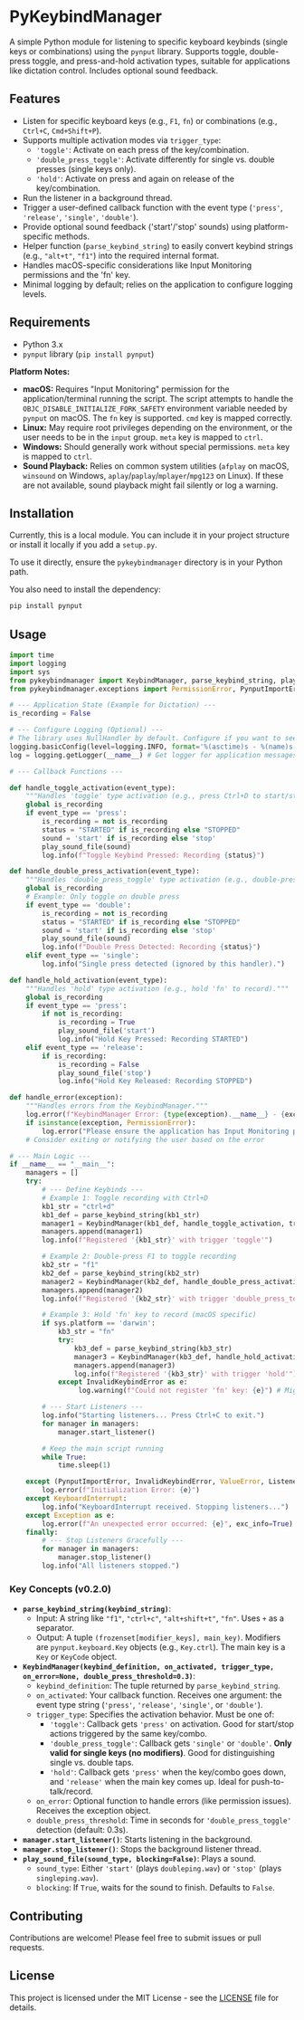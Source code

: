 # PyKeybindManager

A simple Python module for listening to specific keyboard keybinds (single keys or combinations) using the `pynput` library. Supports toggle, double-press toggle, and press-and-hold activation types, suitable for applications like dictation control. Includes optional sound feedback.

## Features

-   Listen for specific keyboard keys (e.g., `F1`, `fn`) or combinations (e.g., `Ctrl+C`, `Cmd+Shift+P`).
-   Supports multiple activation modes via `trigger_type`:
    -   `'toggle'`: Activate on each press of the key/combination.
    -   `'double_press_toggle'`: Activate differently for single vs. double presses (single keys only).
    -   `'hold'`: Activate on press and again on release of the key/combination.
-   Run the listener in a background thread.
-   Trigger a user-defined callback function with the event type (`'press'`, `'release'`, `'single'`, `'double'`).
-   Provide optional sound feedback ('start'/'stop' sounds) using platform-specific methods.
-   Helper function (`parse_keybind_string`) to easily convert keybind strings (e.g., `"alt+t"`, `"f1"`) into the required internal format.
-   Handles macOS-specific considerations like Input Monitoring permissions and the 'fn' key.
-   Minimal logging by default; relies on the application to configure logging levels.

## Requirements

-   Python 3.x
-   `pynput` library (`pip install pynput`)

**Platform Notes:**

-   **macOS:** Requires "Input Monitoring" permission for the application/terminal running the script. The script attempts to handle the `OBJC_DISABLE_INITIALIZE_FORK_SAFETY` environment variable needed by `pynput` on macOS. The `fn` key is supported. `cmd` key is mapped correctly.
-   **Linux:** May require root privileges depending on the environment, or the user needs to be in the `input` group. `meta` key is mapped to `ctrl`.
-   **Windows:** Should generally work without special permissions. `meta` key is mapped to `ctrl`.
-   **Sound Playback:** Relies on common system utilities (`afplay` on macOS, `winsound` on Windows, `aplay`/`paplay`/`mplayer`/`mpg123` on Linux). If these are not available, sound playback might fail silently or log a warning.

## Installation

Currently, this is a local module. You can include it in your project structure or install it locally if you add a `setup.py`.

To use it directly, ensure the `pykeybindmanager` directory is in your Python path.

You also need to install the dependency:

```bash
pip install pynput
```

## Usage

```python
import time
import logging
import sys
from pykeybindmanager import KeybindManager, parse_keybind_string, play_sound_file
from pykeybindmanager.exceptions import PermissionError, PynputImportError, InvalidKeybindError, ListenerError

# --- Application State (Example for Dictation) ---
is_recording = False

# --- Configure Logging (Optional) ---
# The library uses NullHandler by default. Configure if you want to see logs.
logging.basicConfig(level=logging.INFO, format='%(asctime)s - %(name)s - %(levelname)s - %(message)s')
log = logging.getLogger(__name__) # Get logger for application messages

# --- Callback Functions ---

def handle_toggle_activation(event_type):
    """Handles 'toggle' type activation (e.g., press Ctrl+D to start/stop)."""
    global is_recording
    if event_type == 'press':
        is_recording = not is_recording
        status = "STARTED" if is_recording else "STOPPED"
        sound = 'start' if is_recording else 'stop'
        play_sound_file(sound)
        log.info(f"Toggle Keybind Pressed: Recording {status}")

def handle_double_press_activation(event_type):
    """Handles 'double_press_toggle' type activation (e.g., double-press F1 to start/stop)."""
    global is_recording
    # Example: Only toggle on double press
    if event_type == 'double':
        is_recording = not is_recording
        status = "STARTED" if is_recording else "STOPPED"
        sound = 'start' if is_recording else 'stop'
        play_sound_file(sound)
        log.info(f"Double Press Detected: Recording {status}")
    elif event_type == 'single':
        log.info("Single press detected (ignored by this handler).")

def handle_hold_activation(event_type):
    """Handles 'hold' type activation (e.g., hold 'fn' to record)."""
    global is_recording
    if event_type == 'press':
        if not is_recording:
            is_recording = True
            play_sound_file('start')
            log.info("Hold Key Pressed: Recording STARTED")
    elif event_type == 'release':
        if is_recording:
            is_recording = False
            play_sound_file('stop')
            log.info("Hold Key Released: Recording STOPPED")

def handle_error(exception):
    """Handles errors from the KeybindManager."""
    log.error(f"KeybindManager Error: {type(exception).__name__} - {exception}")
    if isinstance(exception, PermissionError):
        log.error("Please ensure the application has Input Monitoring permissions (macOS) or necessary privileges.")
    # Consider exiting or notifying the user based on the error

# --- Main Logic ---
if __name__ == "__main__":
    managers = []
    try:
        # --- Define Keybinds ---
        # Example 1: Toggle recording with Ctrl+D
        kb1_str = "ctrl+d"
        kb1_def = parse_keybind_string(kb1_str)
        manager1 = KeybindManager(kb1_def, handle_toggle_activation, trigger_type='toggle', on_error=handle_error)
        managers.append(manager1)
        log.info(f"Registered '{kb1_str}' with trigger 'toggle'")

        # Example 2: Double-press F1 to toggle recording
        kb2_str = "f1"
        kb2_def = parse_keybind_string(kb2_str)
        manager2 = KeybindManager(kb2_def, handle_double_press_activation, trigger_type='double_press_toggle', on_error=handle_error)
        managers.append(manager2)
        log.info(f"Registered '{kb2_str}' with trigger 'double_press_toggle'")

        # Example 3: Hold 'fn' key to record (macOS specific)
        if sys.platform == 'darwin':
            kb3_str = "fn"
            try:
                kb3_def = parse_keybind_string(kb3_str)
                manager3 = KeybindManager(kb3_def, handle_hold_activation, trigger_type='hold', on_error=handle_error)
                managers.append(manager3)
                log.info(f"Registered '{kb3_str}' with trigger 'hold'")
            except InvalidKeybindError as e:
                 log.warning(f"Could not register 'fn' key: {e}") # Might fail if pynput doesn't map vk 179

        # --- Start Listeners ---
        log.info("Starting listeners... Press Ctrl+C to exit.")
        for manager in managers:
            manager.start_listener()

        # Keep the main script running
        while True:
            time.sleep(1)

    except (PynputImportError, InvalidKeybindError, ValueError, ListenerError) as e:
        log.error(f"Initialization Error: {e}")
    except KeyboardInterrupt:
        log.info("KeyboardInterrupt received. Stopping listeners...")
    except Exception as e:
        log.error(f"An unexpected error occurred: {e}", exc_info=True)
    finally:
        # --- Stop Listeners Gracefully ---
        for manager in managers:
            manager.stop_listener()
        log.info("All listeners stopped.")

```

### Key Concepts (v0.2.0)

-   **`parse_keybind_string(keybind_string)`**:
    -   Input: A string like `"f1"`, `"ctrl+c"`, `"alt+shift+t"`, `"fn"`. Uses `+` as a separator.
    -   Output: A tuple `(frozenset[modifier_keys], main_key)`. Modifiers are `pynput.keyboard.Key` objects (e.g., `Key.ctrl`). The main key is a `Key` or `KeyCode` object.
-   **`KeybindManager(keybind_definition, on_activated, trigger_type, on_error=None, double_press_threshold=0.3)`**:
    -   `keybind_definition`: The tuple returned by `parse_keybind_string`.
    -   `on_activated`: Your callback function. Receives one argument: the event type string (`'press'`, `'release'`, `'single'`, or `'double'`).
    -   `trigger_type`: Specifies the activation behavior. Must be one of:
        -   `'toggle'`: Callback gets `'press'` on activation. Good for start/stop actions triggered by the same key/combo.
        -   `'double_press_toggle'`: Callback gets `'single'` or `'double'`. **Only valid for single keys (no modifiers)**. Good for distinguishing single vs. double taps.
        -   `'hold'`: Callback gets `'press'` when the key/combo goes down, and `'release'` when the main key comes up. Ideal for push-to-talk/record.
    -   `on_error`: Optional function to handle errors (like permission issues). Receives the exception object.
    -   `double_press_threshold`: Time in seconds for `'double_press_toggle'` detection (default: 0.3s).
-   **`manager.start_listener()`**: Starts listening in the background.
-   **`manager.stop_listener()`**: Stops the background listener thread.
-   **`play_sound_file(sound_type, blocking=False)`**: Plays a sound.
    -   `sound_type`: Either `'start'` (plays `doubleping.wav`) or `'stop'` (plays `singleping.wav`).
    -   `blocking`: If `True`, waits for the sound to finish. Defaults to `False`.

## Contributing

Contributions are welcome! Please feel free to submit issues or pull requests.

## License

This project is licensed under the MIT License - see the [LICENSE](LICENSE) file for details.
